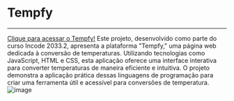 # Tempfy
---
[Clique para acessar o Tempfy!](https://hendricksonweib.github.io/tempfy/)
Este projeto, desenvolvido como parte do curso Incode 2033.2, apresenta a plataforma "Tempfy," uma página web dedicada à conversão de temperaturas. Utilizando tecnologias como JavaScript, HTML e CSS, esta aplicação oferece uma interface interativa para converter temperaturas de maneira eficiente e intuitiva. O projeto demonstra a aplicação prática dessas linguagens de programação para criar uma ferramenta útil e acessível para conversões de temperatura.
![image](https://github.com/hendricksonweib/tempfy/assets/137108361/6dc69445-b10e-4262-8952-6cb46ad210de)
